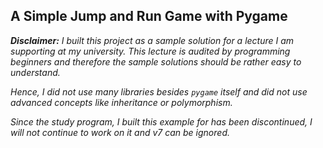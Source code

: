 ## A Simple Jump and Run Game with Pygame

***Disclaimer:** I built this project as a sample solution
for a lecture I am supporting at my university. This lecture 
is audited by programming beginners and therefore the sample 
solutions should be rather easy to understand.*

*Hence, I did not use many libraries besides `pygame` itself 
and did not use advanced concepts like inheritance or polymorphism.*

*Since the study program, I built this example for has been discontinued,
I will not continue to work on it and v7 can be ignored.*
